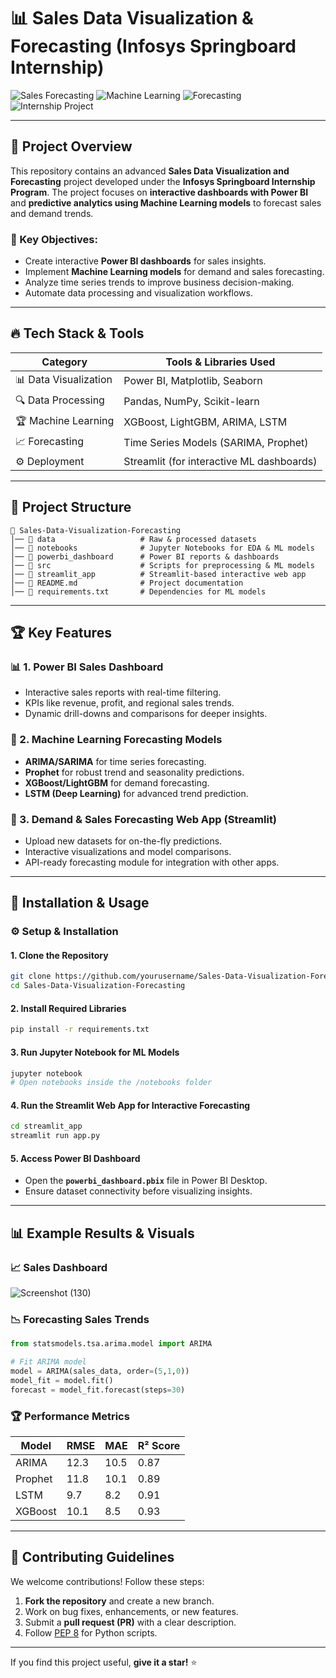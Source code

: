 # 📊 Sales Data Visualization & Forecasting (Infosys Springboard Internship)

![Sales Forecasting](https://img.shields.io/badge/Data%20Visualization-Power%20BI-blue)
![Machine Learning](https://img.shields.io/badge/Machine%20Learning-Scikit--Learn%20%7C%20XGBoost-orange)
![Forecasting](https://img.shields.io/badge/Time%20Series%20Forecasting-ARIMA%20%7C%20LSTM-red)
![Internship Project](https://img.shields.io/badge/Internship-Infosys%20Springboard-brightgreen)

---

## 📖 Project Overview
This repository contains an advanced **Sales Data Visualization and Forecasting** project developed under the **Infosys Springboard Internship Program**. The project focuses on **interactive dashboards with Power BI** and **predictive analytics using Machine Learning models** to forecast sales and demand trends.

### 🚀 Key Objectives:
- Create interactive **Power BI dashboards** for sales insights.
- Implement **Machine Learning models** for demand and sales forecasting.
- Analyze time series trends to improve business decision-making.
- Automate data processing and visualization workflows.

---

## 🔥 Tech Stack & Tools
| Category                 | Tools & Libraries Used              |
|--------------------------|-------------------------------------|
| 📊 Data Visualization    | Power BI, Matplotlib, Seaborn       |
| 🔍 Data Processing       | Pandas, NumPy, Scikit-learn         |
| 🏆 Machine Learning      | XGBoost, LightGBM, ARIMA, LSTM      |
| 📈 Forecasting           | Time Series Models (SARIMA, Prophet)|
| ⚙️ Deployment            | Streamlit (for interactive ML dashboards)|

---

## 📂 Project Structure

```
📁 Sales-Data-Visualization-Forecasting
│── 📂 data                   # Raw & processed datasets
│── 📂 notebooks              # Jupyter Notebooks for EDA & ML models
│── 📂 powerbi_dashboard      # Power BI reports & dashboards
│── 📂 src                    # Scripts for preprocessing & ML models
│── 📂 streamlit_app          # Streamlit-based interactive web app
│── 📄 README.md              # Project documentation
│── 📄 requirements.txt       # Dependencies for ML models
```

---

## 🏆 Key Features

### 📊 1. Power BI Sales Dashboard
- Interactive sales reports with real-time filtering.
- KPIs like revenue, profit, and regional sales trends.
- Dynamic drill-downs and comparisons for deeper insights.

### 🤖 2. Machine Learning Forecasting Models
- **ARIMA/SARIMA** for time series forecasting.
- **Prophet** for robust trend and seasonality predictions.
- **XGBoost/LightGBM** for demand forecasting.
- **LSTM (Deep Learning)** for advanced trend prediction.

### 🚀 3. Demand & Sales Forecasting Web App (Streamlit)
- Upload new datasets for on-the-fly predictions.
- Interactive visualizations and model comparisons.
- API-ready forecasting module for integration with other apps.

---

## 📌 Installation & Usage

### ⚙️ Setup & Installation

#### 1. Clone the Repository
```bash
git clone https://github.com/yourusername/Sales-Data-Visualization-Forecasting.git
cd Sales-Data-Visualization-Forecasting
```

#### 2. Install Required Libraries
```bash
pip install -r requirements.txt
```

#### 3. Run Jupyter Notebook for ML Models
```bash
jupyter notebook
# Open notebooks inside the /notebooks folder
```

#### 4. Run the Streamlit Web App for Interactive Forecasting
```bash
cd streamlit_app
streamlit run app.py
```

#### 5. Access Power BI Dashboard
- Open the **`powerbi_dashboard.pbix`** file in Power BI Desktop.
- Ensure dataset connectivity before visualizing insights.

---

## 📊 Example Results & Visuals

### 📈 Sales Dashboard 
![Screenshot (130)](https://github.com/user-attachments/assets/b859bba9-cd9e-4bc3-a91d-fa6048b14357)

### 📉 Forecasting Sales Trends
```python
from statsmodels.tsa.arima.model import ARIMA

# Fit ARIMA model
model = ARIMA(sales_data, order=(5,1,0))
model_fit = model.fit()
forecast = model_fit.forecast(steps=30)
```

### 🏆 Performance Metrics
| Model     | RMSE  | MAE   | R² Score |
|-----------|-------|-------|----------|
| ARIMA     | 12.3  | 10.5  | 0.87     |
| Prophet   | 11.8  | 10.1  | 0.89     |
| LSTM      | 9.7   | 8.2   | 0.91     |
| XGBoost   | 10.1  | 8.5   | 0.93     |

---

## 📌 Contributing Guidelines
We welcome contributions! Follow these steps:
1. **Fork the repository** and create a new branch.
2. Work on bug fixes, enhancements, or new features.
3. Submit a **pull request (PR)** with a clear description.
4. Follow [PEP 8](https://www.python.org/dev/peps/pep-0008/) for Python scripts.

---

If you find this project useful, **give it a star!** ⭐

